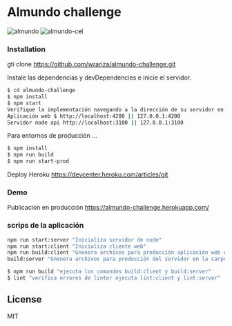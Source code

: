 # Almundo challenge


![almundo](https://drive.google.com/file/d/12YVOuUzg5lngJe9mw-tTtmRw8YRITWVL/view?usp=sharing)
![almundo-cel](https://drive.google.com/file/d/1Hwd3dQEH-XdF4G55upjrO2ymybx1uhEz/view?usp=sharing)

### Installation

gti clone https://github.com/wrariza/almundo-challenge.git 

Instale las dependencias y devDependencies e inicie el servidor.

```sh
$ cd almundo-challenge
$ npm install
$ npm start
Verifique la implementación navegando a la dirección de su servidor en su navegador preferido.
Aplicación web $ http://localhost:4200 || 127.0.0.1:4200
Servidor node api http://localhost:3100 || 127.0.0.1:3100
```

Para entornos de producción ...

```sh
$ npm install
$ npm run build
$ npm run start-prod
```
Deploy Heroku 
https://devcenter.heroku.com/articles/git
### Demo
Publicacion en producción 
https://almundo-challenge.herokuapp.com/

### scrips de la aplicación
```sh
npm run start:server "Inicializa servidor de node"
npm run start:client "Inicializa cliente web"
npm run build:client "Gnenera archivos para producción aplicación web en la carpeta dist"
build:server "Gnenera archivos para producción del servidor en la carpeta dist/server"

$ npm run build "ejecuta los comandos build:client y build:server"
$ lint "verifica errores de linter ejecuta lint:client y lint:server"
```

License
----

MIT

